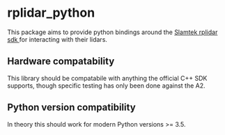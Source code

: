 # rplidar_python

This package aims to provide python bindings 
around the [Slamtek rplidar sdk ](https://github.com/theunkn0wn1/rplidar_sdk_python) for interacting with their lidars. 

## Hardware compatability
This library should be compatabile with anything the official 
C++ SDK supports, though specific testing has only been done against the A2.

## Python version compatibility
In theory this should work for modern Python versions >= 3.5.
